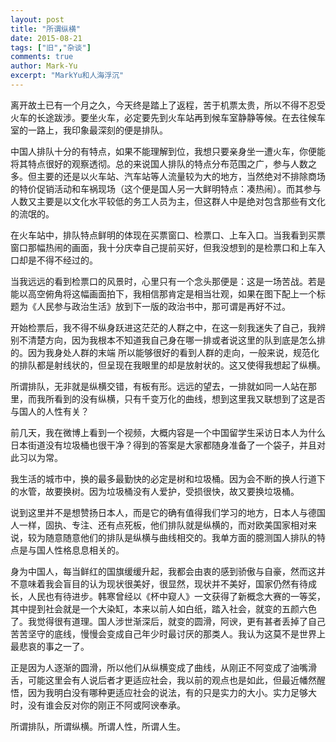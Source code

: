 ```yaml
---
layout: post
title: "所谓纵横"
date: 2015-08-21
tags: ["旧","杂谈"]
comments: true
author: Mark-Yu
excerpt: "MarkYu和人海浮沉"
---
```


离开故土已有一个月之久，今天终是踏上了返程，苦于机票太贵，所以不得不忍受火车的长途跋涉。要坐火车，必定要先到火车站再到候车室静静等候。在去往候车室的一路上，我印象最深刻的便是排队。

中国人排队十分的有特点，如果不能理解到位，我想只要亲身坐一遭火车，你便能将其特点很好的观察透彻。总的来说国人排队的特点分布范围之广，参与人数之多。但主要的还是以火车站、汽车站等人流量较为大的地方，当然绝对不排除商场的特价促销活动和车祸现场（这个便是国人另一大鲜明特点：凑热闹）。而其参与人数又主要是以文化水平较低的务工人员为主，但这群人中是绝对包含那些有文化的流氓的。

在火车站中，排队特点鲜明的体现在买票窗口、检票口、上车入口。当我看到买票窗口那幅热闹的画面，我十分庆幸自己提前买好，但我没想到的是检票口和上车入口却是不得不经过的。

当我远远的看到检票口的风景时，心里只有一个念头那便是：这是一场苦战。若是能以高空俯角将这幅画面拍下，我相信那肯定是相当壮观，如果在图下配上一个标题为《人民参与政治生活》放到下一版的政治书中，那可谓是再好不过。

开始检票后，我不得不纵身跃进这茫茫的人群之中，在这一刻我迷失了自己，我辨别不清楚方向，因为我根本不知道我自己身在哪一排或者说这里的队到底是怎么排的。因为我身处人群的末端 所以能够很好的看到人群的走向，一般来说，规范化的排队都是射线状的，但呈现在我眼里的却是放射状的。这又使得我想起了纵横。

所谓排队，无非就是纵横交错，有板有形。远远的望去，一排就如同一人站在那里，而我所看到的没有纵横，只有千变万化的曲线，想到这里我又联想到了这是否与国人的人性有关？

前几天，我在微博上看到一个视频，大概内容是一个中国留学生采访日本人为什么日本街道没有垃圾桶也很干净？得到的答案是大家都随身准备了一个袋子，并且对此习以为常。

我生活的城市中，换的最多最勤快的必定是树和垃圾桶。因为会不断的换人行道下的水管，故要换树。因为垃圾桶没有人爱护，受损很快，故又要换垃圾桶。

说到这里并不是想赞扬日本人，而是它的确有值得我们学习的地方，日本人与德国人一样，固执、专注、还有点死板，他们排队就是纵横的，而对欧美国家相对来说，较为随意随意他们的排队是纵横与曲线相交的。我单方面的臆测国人排队的特点是与国人性格息息相关的。

身为中国人，每当鲜红的国旗缓缓升起，我都会由衷的感到骄傲与自豪，然而这并不意味着我会盲目的认为现状很美好，很显然，现状并不美好，国家仍然有待成长，人民也有待进步。韩寒曾经以《杯中窥人》一文获得了新概念大赛的一等奖，其中提到社会就是一个大染缸，本来以前人如白纸，踏入社会，就变的五颜六色了。我觉得很有道理。国人涉世渐深后，就变的圆滑，阿谀，更有甚者丢掉了自己苦苦坚守的底线，慢慢会变成自己年少时最讨厌的那类人。我认为这莫不是世界上最悲哀的事之一了。

正是因为人逐渐的圆滑，所以他们从纵横变成了曲线，从刚正不阿变成了油嘴滑舌，可能这里会有人说后者才更适应社会，我以前的观点也是如此，但最近幡然醒悟，因为我明白没有哪种更适应社会的说法，有的只是实力的大小。实力足够大时，没有谁会反对你的刚正不阿或阿谀奉承。

所谓排队，所谓纵横。所谓人性，所谓人生。